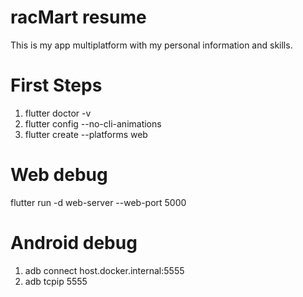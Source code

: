 # racMart resume
This is my app multiplatform with my personal information and skills.

# First Steps
1. flutter doctor -v
2. flutter config --no-cli-animations
3. flutter create --platforms web

# Web debug
flutter run -d web-server --web-port 5000

# Android debug
1. adb connect host.docker.internal:5555
2. adb tcpip 5555